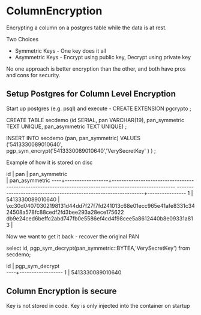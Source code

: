 # ColumnEncryption

Encrypting a column on a postgres table while the data is at rest.

Two Choices

* Symmetric Keys - One key does it all
* Asymmetric Keys - Encrypt using public key, Decrypt using private key

No one approach is better encryption than the other, and both have pros and cons for security.


## Setup Postgres for Column Level Encryption

Start up postgres (e.g. psql) and execute - CREATE EXTENSION pgcrypto ;

CREATE TABLE secdemo (id SERIAL, pan VARCHAR(19), pan_symmetric TEXT UNIQUE, pan_asymmetric TEXT UNIQUE) ;

INSERT INTO secdemo (pan, pan_symmetric)
VALUES ('5413330089010640', pgp_sym_encrypt('5413330089010640','VerySecretKey' ) ) ;

Example of how it is stored on disc

id |       pan        |                                                                             pan_symmetric              
| pan_asymmetric
----+------------------+--------------------------------------------------------------------------------------------------------
----------------------------------------------------------------+----------------
1 | 5413330089010640 | \xc30d04070302198131d44dd7f27f7fd241013c68e01ecc965e41afe8331c3424508a578fc88cedf2fd3bee293a28ece175622
db9e24ced6beffc2abd747fb0e5586ef4cd4f98cee5a8612440b8e09331a813 |


Now we want to get it back - recover the original PAN

select id, pgp_sym_decrypt(pan_symmetric::BYTEA,'VerySecretKey') from secdemo;

id | pgp_sym_decrypt  
----+------------------
1 | 5413330089010640

## Column Encryption is secure

Key is not stored in code. Key is only injected into the container on startup
